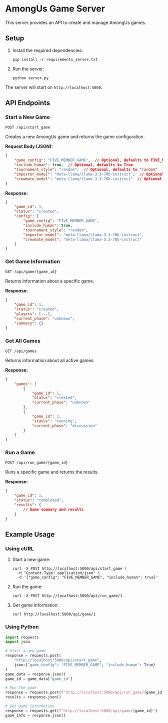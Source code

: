 # AmongUs Game Server

This server provides an API to create and manage AmongUs games.

## Setup

1. Install the required dependencies:
   ```
   pip install -r requirements_server.txt
   ```

2. Run the server:
   ```
   python server.py
   ```

The server will start on `http://localhost:5000`.

## API Endpoints

### Start a New Game

```
POST /api/start_game
```

Creates a new AmongUs game and returns the game configuration.

**Request Body (JSON):**
```json
{
    "game_config": "FIVE_MEMBER_GAME",  // Optional, defaults to FIVE_MEMBER_GAME
    "include_human": true,  // Optional, defaults to True
    "tournament_style": "random",  // Optional, defaults to "random"
    "impostor_model": "meta-llama/llama-3.3-70b-instruct",  // Optional
    "crewmate_model": "meta-llama/llama-3.3-70b-instruct"  // Optional
}
```

**Response:**
```json
{
    "game_id": 1,
    "status": "created",
    "config": {
        "game_config": "FIVE_MEMBER_GAME",
        "include_human": true,
        "tournament_style": "random",
        "impostor_model": "meta-llama/llama-3.3-70b-instruct",
        "crewmate_model": "meta-llama/llama-3.3-70b-instruct"
    }
}
```

### Get Game Information

```
GET /api/game/{game_id}
```

Returns information about a specific game.

**Response:**
```json
{
    "game_id": 1,
    "status": "created",
    "players": [...],
    "current_phase": "unknown",
    "summary": {}
}
```

### Get All Games

```
GET /api/games
```

Returns information about all active games.

**Response:**
```json
{
    "games": [
        {
            "game_id": 1,
            "status": "created",
            "current_phase": "unknown"
        },
        {
            "game_id": 2,
            "status": "running",
            "current_phase": "discussion"
        }
    ]
}
```

### Run a Game

```
POST /api/run_game/{game_id}
```

Runs a specific game and returns the results.

**Response:**
```json
{
    "game_id": 1,
    "status": "completed",
    "results": {
        // Game summary and results
    }
}
```

## Example Usage

### Using cURL

1. Start a new game:
   ```
   curl -X POST http://localhost:5000/api/start_game \
     -H "Content-Type: application/json" \
     -d '{"game_config": "FIVE_MEMBER_GAME", "include_human": true}'
   ```

2. Run the game:
   ```
   curl -X POST http://localhost:5000/api/run_game/1
   ```

3. Get game information:
   ```
   curl http://localhost:5000/api/game/1
   ```

### Using Python

```python
import requests
import json

# Start a new game
response = requests.post(
    "http://localhost:5000/api/start_game",
    json={"game_config": "FIVE_MEMBER_GAME", "include_human": True}
)
game_data = response.json()
game_id = game_data["game_id"]

# Run the game
response = requests.post(f"http://localhost:5000/api/run_game/{game_id}")
results = response.json()

# Get game information
response = requests.get(f"http://localhost:5000/api/game/{game_id}")
game_info = response.json() 
